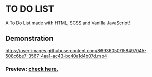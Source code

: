 # TO DO LIST

A To Do List made with HTML, SCSS and Vanilla JavaScript!


## Demonstration



https://user-images.githubusercontent.com/86936050/158497045-508c6be7-3567-4aa1-ac43-bc40a1d4b07d.mp4




### Preview: <a href="https://tic-tac-toe-bice-five.vercel.app/">check here.</a>
